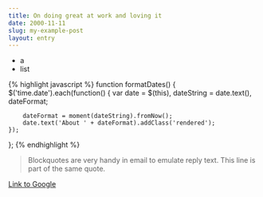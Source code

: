 ```yaml
---
title: On doing great at work and loving it
date: 2000-11-11
slug: my-example-post
layout: entry
---
```


- a
- list

<div class="extra">
{% highlight javascript %}
function formatDates() {
    $('time.date').each(function() {
        var date = $(this),
            dateString = date.text(),
            dateFormat;

        dateFormat = moment(dateString).fromNow();
        date.text('About ' + dateFormat).addClass('rendered');
    });
};
{% endhighlight %}
</div>

> Blockquotes are very handy in email to emulate reply text.
> This line is part of the same quote.

[Link to Google](https://www.google.com)